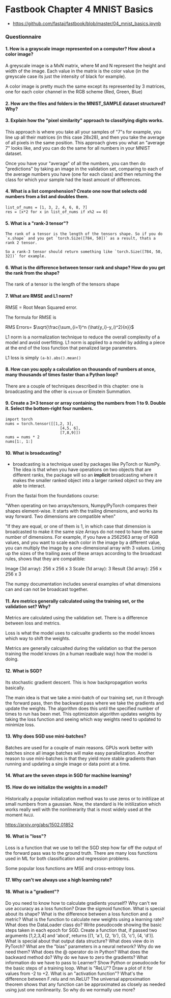 # Fastbook Chapter 4 MNIST Basics

* https://github.com/fastai/fastbook/blob/master/04_mnist_basics.ipynb



### Questionnaire


#### 1. How is a grayscale image represented on a computer? How about a color image?

A greyscale image is a MxN matrix, where M and N represent the height and width of the image. Each value in the matrix is the color value (in the greyscale case its just the intensity of black for example). 

A color image is pretty much the same except its represented by 3 matrices, one for each color channel in the RGB scheme (Red, Green, Blue)



#### 2. How are the files and folders in the MNIST_SAMPLE dataset structured? Why?


#### 3. Explain how the "pixel similarity" approach to classifying digits works.

This approach is where you take all your samples of "7"s for example, you line up all their matrices (in this case 28x28), and then you take the average of all pixels in the same position.
This approach gives you what an "average 7" looks like, and you can do the same for all numbers in your MNIST dataset.

Once you have your "average" of all the numbers, you can then do "predictions" by taking an image in the validation set, comparing to each of the average numbers you have (one for each class) and then returning the class for which your sample had the least amount of differences. 



#### 4. What is a list comprehension? Create one now that selects odd numbers from a list and doubles them.

```
list_of_nums = [1, 3, 2, 4, 6, 8, 7]
res = [x*2 for x in list_of_nums if x%2 == 0]
```

#### 5. What is a "rank-3 tensor"?

```
The rank of a tensor is the length of the tensors shape. So if you do `x.shape` and you get `torch.Size([784, 50])` as a result, thats a rank 2 tensor. 

So a rank-3 tensor should return something like `torch.Size([784, 50, 32])` for example. 
```

#### 6. What is the difference between tensor rank and shape? How do you get the rank from the shape?

The rank of a tensor is the length of the tensors shape


#### 7. What are RMSE and L1 norm?

RMSE = Root Mean Squared error.

The formula for RMSE is 

RMS Errors= $\sqrt{\frac{\sum_{i=1}^n (\hat{y_i}-y_i)^2}{n}}$


L1 norm is a normalization technique to reduce the overall complexity of a model and avoid overfitting. L1 norm is applied to a model by adding a piece at the end of the loss function that penalized large parameters. 

L1 loss is simply `(a-b).abs().mean()`

#### 8. How can you apply a calculation on thousands of numbers at once, many thousands of times faster than a Python loop?

There are a couple of techniques described in this chapter: one is broadcasting and the other is `einsum` or Einstein Summation. 


#### 9. Create a 3×3 tensor or array containing the numbers from 1 to 9. Double it. Select the bottom-right four numbers.

```
import torch
nums = torch.tensor([[1,2, 3],
                        [4,5, 6],
                        [7,8,9]])
nums = nums * 2
nums[1:, 1:]
```

#### 10. What is broadcasting?

* broadcasting is a technique used by packages like PyTorch or NumPy. The idea is that when you have operations on two objects that are different ranks, the package will so an **implicit** broadcasting where it makes the smaller ranked object into a larger ranked object so they are able to interact. 

From the fastai from the foundations course:

"When operating on two arrays/tensors, Numpy/PyTorch compares their shapes element-wise. It starts with the trailing dimensions, and works its way forward. Two dimensions are compatible when"

"If they are equal, or one of them is 1, in which case that dimension is broadcasted to make it the same size Arrays do not need to have the same number of dimensions. For example, if you have a 2562563 array of RGB values, and you want to scale each color in the image by a different value, you can multiply the image by a one-dimensional array with 3 values. Lining up the sizes of the trailing axes of these arrays according to the broadcast rules, shows that they are compatible:

Image (3d array): 256 x 256 x 3 Scale (1d array): 3 Result (3d array): 256 x 256 x 3

The numpy documentation includes several examples of what dimensions can and can not be broadcast together.


#### 11. Are metrics generally calculated using the training set, or the validation set? Why?

Metrics are calculated using the validation set. There is a difference between loss and metrics. 

Loss is what the model uses to calcualte gradients so the model knows which way to shift the weights. 

Metrics are generally calcualted during the validation so that the person training the model knows (in a human readbale way) how the model is doing.




#### 12. What is SGD?

Its stochastic gradient descent. This is how backpropagation works basically. 

The main idea is that we take a mini-batch of our training set, run it through the forward pass, then the backward pass where we take the gradients and update the weights. The algorithm does this until the specified number of times to run has been met. This optimizatoin algorithm updates weights by taking the loss function and seeing which way weights need to updated to minimize loss. 

#### 13. Why does SGD use mini-batches?

Batches are used for a couple of main reasons. GPUs work better with batches since all image batches will make easy parallelization. Another reason to use mini-batches is that they yield more stable gradients than running and updating a single image or data point at a time. 

#### 14. What are the seven steps in SGD for machine learning?

#### 15. How do we initialize the weights in a model?

Historically a popular initialization method was to use zeros or to initilizae at small numbers from a gaussian. Now, the standard is He initilization which works really well with the nonlinerarity that is most widely used at the moment `ReLU`. 

https://arxiv.org/abs/1502.01852


#### 16. What is "loss"?

Loss is a function that we use to tell the SGD step how far off the output of the forward pass was to the ground truth. There are many loss functions used in ML for both classification and regression problems. 

Some popular loss functions are MSE and cross-entropy loss. 


#### 17. Why can't we always use a high learning rate?

#### 18. What is a "gradient"?
Do you need to know how to calculate gradients yourself?
Why can't we use accuracy as a loss function?
Draw the sigmoid function. What is special about its shape?
What is the difference between a loss function and a metric?
What is the function to calculate new weights using a learning rate?
What does the DataLoader class do?
Write pseudocode showing the basic steps taken in each epoch for SGD.
Create a function that, if passed two arguments [1,2,3,4] and 'abcd', returns [(1, 'a'), (2, 'b'), (3, 'c'), (4, 'd')]. What is special about that output data structure?
What does view do in PyTorch?
What are the "bias" parameters in a neural network? Why do we need them?
What does the @ operator do in Python?
What does the backward method do?
Why do we have to zero the gradients?
What information do we have to pass to Learner?
Show Python or pseudocode for the basic steps of a training loop.
What is "ReLU"? Draw a plot of it for values from -2 to +2.
What is an "activation function"?
What's the difference between F.relu and nn.ReLU?
The universal approximation theorem shows that any function can be approximated as closely as needed using just one nonlinearity. So why do we normally use more?
